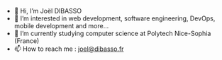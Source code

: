 - 👋 Hi, I’m Joël DIBASSO
- 👀 I’m interested in web development, software engineering, DevOps, mobile development and more...
- 🌱 I’m currently studying computer science at Polytech Nice-Sophia (France)
- 📫 How to reach me : joel@dibasso.fr

<!---
dj-256/dj-256 is a ✨ special ✨ repository because its `README.md` (this file) appears on your GitHub profile.
You can click the Preview link to take a look at your changes.
--->
